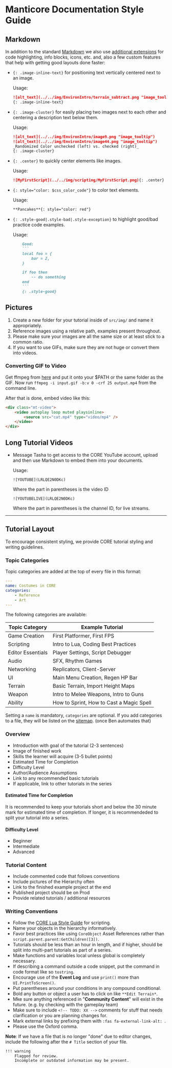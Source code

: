 # Manticore Documentation Style Guide

## Markdown

In addition to the standard [Markdown](https://github.com/adam-p/markdown-here/wiki/Markdown-Cheatsheet) we also use [additional extensions](https://squidfunk.github.io/mkdocs-material/extensions/admonition/) for code highlighting, info blocks, icons, etc. and, also a few custom features that help with getting good layouts done faster:

- `{: .image-inline-text}` for positioning text vertically centered next to an image.

    Usage:

    ```markdown
    ![alt_text](../../img/EnvironIntro/terrain_subtract.png "image_tooltip") **Subtract Terrain**: Lower the terrain level
    {: .image-inline-text}
    ```

- `{: .image-cluster}` for easily placing two images next to each other and centering a description text below them.

    Usage:

    ```markdown
    ![alt_text](../../img/EnvironIntro/image9.png "image_tooltip")
    ![alt_text](../../img/EnvironIntro/image44.png "image_tooltip")
    _Randomized Color unchecked (left) vs. checked (right)_
    {: .image-cluster}
    ```

- `{: .center}` to quickly center elements like images.

    Usage:

    ```markdown
    ![MyFirstScript](../../img/scripting/MyFirstScript.png){: .center}
    ```

- `{: style="color: $css_color_code"}` to color text elements.

    Usage:

    ```markdown
    **Pancakes**{: style="color: red"}
    ```

- `{: .style-good|.style-bad|.style-exception}` to highlight good/bad practice code examples.

    Usage:

    ```markdown
        Good:
        ```
        local foo = {
            bar = 2,
        }

        if foo then
            -- do something
        end
        ```
        {: .style-good}
    ```

## Pictures

1. Create a new folder for your tutorial inside of `src/img/` and name it appropriately.
2. Reference images using a relative path, examples present throughout.
3. Please make sure your images are all the same size or at least stick to a common ratio.
4. If you want to use GIFs, make sure they are not huge or convert them into videos.

### Converting GIF to Video

Get ffmpeg from [here](https://ffmpeg.zeranoe.com/builds/) and put it onto your \$PATH or the same folder as the GIF.
Now run `ffmpeg -i input.gif -b:v 0 -crf 25 output.mp4` from the command line.

After that is done, embed video like this:

```html
<div class="mt-video">
    <video autoplay loop muted playsinline>
        <source src="cat.mp4" type="video/mp4" />
    </video>
</div>
```

## Long Tutorial Videos

- Message Tasha to get access to the CORE YouTube account, upload and then use Markdown to embed them into your documents.

    Usage:

    `![YOUTUBE](LRLQE2N0DKc)`

    Where the part in parentheses is the video ID

    `![YOUTUBELIVE](LRLQE2N0DKc)`

    Where the part in parentheses is the channel ID, for live streams.

---

## Tutorial Layout

To encourage consistent styling, we provide CORE tutorial styling and writing guidelines.

### Topic Categories

Topic categories are added at the top of every file in this format:

```yaml
---
name: Costumes in CORE
categories:
    - Reference
    - Art
---

```

The following categories are available: <!-- TODO: Talk about which ones we want -->

| Topic Category    | Example Tutorial                         |
| ----------------- | ---------------------------------------- |
| Game Creation     | First Platformer, First FPS              |
| Scripting         | Intro to Lua, Coding Best Practices      |
| Editor Essentials | Player Settings, Script Debugger         |
| Audio             | SFX, Rhythm Games                        |
| Networking        | Replicators, Client-Server               |
| UI                | Main Menu Creation, Regen HP Bar         |
| Terrain           | Basic Terrain, Import Height Maps        |
| Weapon            | Intro to Melee Weapons, Intro to Guns    |
| Ability           | How to Sprint, How to Cast a Magic Spell |

Setting a `name` is mandatory, `categories` are optional. If you add categories to a file, they will be listed on the [sitemap](generated/sitemap.md). (once Ben automates that)

### Overview

- Introduction with goal of the tutorial (2-3 sentences)
- Image of finished work
- Skills the learner will acquire (3-5 bullet points)
- Estimated Time for Completion
- Difficulty Level
- Author/Audience Assumptions
- Link to any recommended basic tutorials
- If applicable, link to other tutorials in the series

#### Estimated Time for Completion

It is recommended to keep your tutorials short and below the 30 minute mark for estimated time of completion.
If longer, it is recommendeded to split your tutorial into a series.

#### Difficulty Level

- Beginner
- Intermediate
- Advanced

### Tutorial Content

- Include commented code that follows conventions
- Include pictures of the Hierarchy often
- Link to the finished example project at the end
- Published project should be on Prod
- Provide related tutorials / additional resources

### Writing Conventions

- Follow the [CORE Lua Style Guide](tutorials/gameplay/lua_style_guide) for scripting.
- Name your objects in the hierarchy informatively.
- Favor best practices like using `CoreObject` Asset References rather than `script.parent.parent:GetChildren([3])`.
- Tutorials should be less than an hour in length, and if higher, should be split into multi-part tutorials as part of a series.
- Make functions and variables local unless global is completely necessary.
- If describing a command outside a code snippet, put the command in code format like so `tostring`.
- Encourage use of the **Event Log** and use `print()` more than `UI.PrintToScreen()`.
- Put parentheses around your conditions in any compound conditional.
- Bold any button or object a user has to click on like `**Edit Terrain*`.
- Mke sure anything referenced in "**Community Content**" will exist in the future. (e.g. by checking with the gameplay team)
- Make sure to include `<!-- TODO: XX -->` comments for stuff that needs clarification or you are planning changes for.
- Mark external links by prefixing them with `:fas fa-external-link-alt: `.
- Please use the Oxford comma.

**Note**: If we have a file that is no longer "done" due to editor changes, include the following after the `# Title` section of your file.

```markdown
!!! warning
    Flagged for review.
    Incomplete or outdated information may be present.
```

